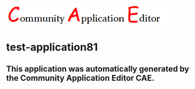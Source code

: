![CAE](https://github.com/CAE-Community-Application-Editor/CAE-Deployment-Temp/blob/master/img/logo.png)  

test-application81
===================


This application was automatically generated by the Community Application Editor CAE.  
---------------
